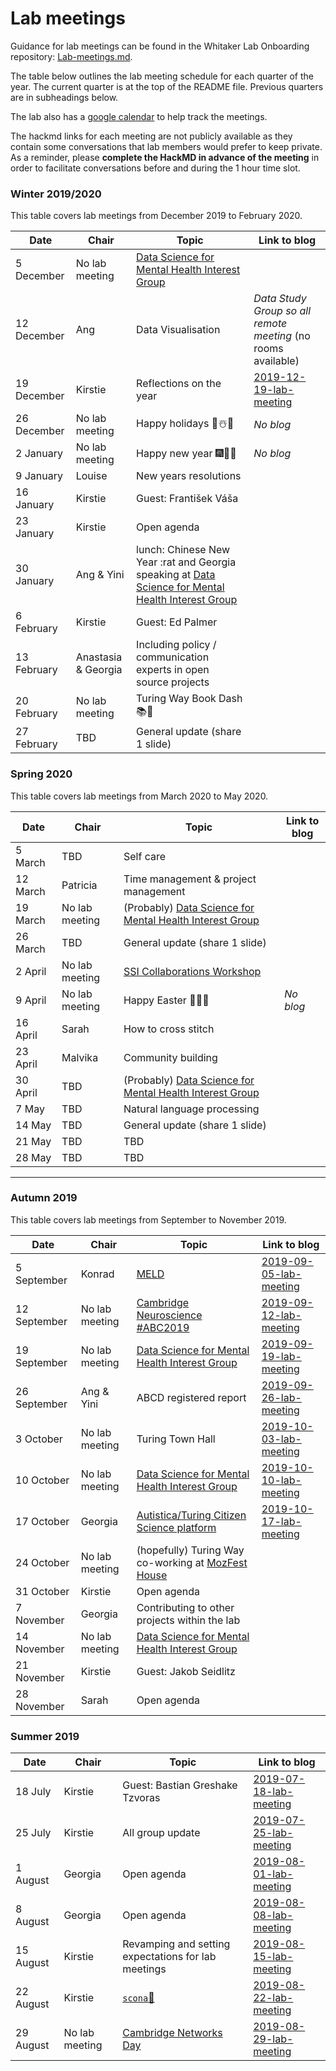 # Lab meetings

Guidance for lab meetings can be found in the Whitaker Lab Onboarding repository: [Lab-meetings.md](https://github.com/WhitakerLab/Onboarding/blob/lab-meetings/Lab-meetings.md).

The table below outlines the lab meeting schedule for each quarter of the year.
The current quarter is at the top of the README file.
Previous quarters are in subheadings below.

The lab also has a [google calendar](https://calendar.google.com/calendar/embed?src=7nar31c6ni4esif8fn1881kgds%40group.calendar.google.com) to help track the meetings.

The hackmd links for each meeting are not publicly available as they contain some conversations that lab members would prefer to keep private.
As a reminder, please **complete the HackMD in advance of the meeting** in order to facilitate conversations before and during the 1 hour time slot.

### Winter 2019/2020

This table covers lab meetings from December 2019 to February 2020.

| Date | Chair | Topic | Link to blog |
| ---- | ----- | ----- | ------------ |
| 5 December | No lab meeting | [Data Science for Mental Health Interest Group](https://turing-ds4mh.github.io/meetings.html) | |
| 12 December | Ang | Data Visualisation | *Data Study Group so all remote meeting* (no rooms available) |
| 19 December | Kirstie | Reflections on the year  | [2019-12-19-lab-meeting](https://whitakerlab.github.io/blog/2019-12-19-lab-meeting) |
| 26 December | No lab meeting | Happy holidays 🎄☃️🎁 | *No blog* |
| 2 January | No lab meeting | Happy new year 🎆🥂🎇 | *No blog* |
| 9 January | Louise | New years resolutions | |
| 16 January | Kirstie | Guest: František Váša | |
| 23 January | Kirstie | Open agenda | |
| 30 January | Ang & Yini | lunch: Chinese New Year :rat and Georgia speaking at [Data Science for Mental Health Interest Group](https://turing-ds4mh.github.io/meetings.html) | |
| 6 February | Kirstie | Guest: Ed Palmer | |
| 13 February | Anastasia & Georgia | Including policy / communication experts in open source projects  | |
| 20 February | No lab meeting | Turing Way Book Dash :books::dash: | |
| 27 February | TBD | General update (share 1 slide) | |

### Spring 2020

This table covers lab meetings from March 2020 to May 2020.

| Date | Chair | Topic | Link to blog |
| ---- | ----- | ----- | ------------ |
| 5 March | TBD | Self care | |
| 12 March | Patricia | Time management & project management | |
| 19 March | No lab meeting | (Probably) [Data Science for Mental Health Interest Group](https://turing-ds4mh.github.io/meetings.html) | |
| 26 March | TBD | General update (share 1 slide) | |
| 2 April | No lab meeting | [SSI Collaborations Workshop](https://www.software.ac.uk/cw20) | |
| 9 April | No lab meeting | Happy Easter 🐇🥚🍫 | *No blog* |
| 16 April | Sarah | How to cross stitch | |
| 23 April | Malvika | Community building | |
| 30 April | TBD | (Probably) [Data Science for Mental Health Interest Group](https://turing-ds4mh.github.io/meetings.html) | |
| 7 May | TBD | Natural language processing | |
| 14 May | TBD | General update (share 1 slide) | |
| 21 May | TBD | TBD | |
| 28 May | TBD | TBD | |


---

### Autumn 2019

This table covers lab meetings from September to November 2019.

| Date | Chair | Topic | Link to blog |
| ---- | ----- | ----- | ------------ |
| 5 September | Konrad | [MELD](https://meldproject.github.io) | [2019-09-05-lab-meeting](https://whitakerlab.github.io/blog/2019-09-05-lab-meeting) |
| 12 September | No lab meeting | [Cambridge Neuroscience #ABC2019](https://www.neuroscience.cam.ac.uk/events/ABC2019/) | [2019-09-12-lab-meeting](https://whitakerlab.github.io/blog/2019-09-12-lab-meeting) |
| 19 September | No lab meeting | [Data Science for Mental Health Interest Group](https://turing-ds4mh.github.io/meetings.html) | [2019-09-19-lab-meeting](https://whitakerlab.github.io/blog/2019-09-19-lab-meeting) |
| 26 September | Ang & Yini | ABCD registered report | [2019-09-26-lab-meeting](https://whitakerlab.github.io/blog/2019-09-26-lab-meeting) |
| 3 October | No lab meeting | Turing Town Hall | [2019-10-03-lab-meeting](https://whitakerlab.github.io/blog/2019-10-03-lab-meeting) |
| 10 October | No lab meeting | [Data Science for Mental Health Interest Group](https://turing-ds4mh.github.io/meetings.html) | [2019-10-10-lab-meeting](https://whitakerlab.github.io/blog/2019-10-10-lab-meeting) |
| 17 October | Georgia | [Autistica/Turing Citizen Science platform](https://github.com/alan-turing-institute/AutisticaCitizenScience) | [2019-10-17-lab-meeting](https://whitakerlab.github.io/blog/2019-10-17-lab-meeting) |
| 24 October | No lab meeting | (hopefully) Turing Way co-working at [MozFest House](https://www.mozillafestival.org/en/house/) | |
| 31 October | Kirstie | Open agenda | |
| 7 November | Georgia | Contributing to other projects within the lab | |
| 14 November | No lab meeting | [Data Science for Mental Health Interest Group](https://turing-ds4mh.github.io/meetings.html) | |
| 21 November | Kirstie | Guest: Jakob Seidlitz | |
| 28 November | Sarah | Open agenda | |

### Summer 2019

| Date | Chair | Topic | Link to blog |
| ---- | ----- | ----- | ------------ |
| 18 July | Kirstie | Guest: Bastian Greshake Tzvoras | [2019-07-18-lab-meeting](https://whitakerlab.github.io/blog/2019-07-18-lab-meeting) |
| 25 July | Kirstie | All group update | [2019-07-25-lab-meeting](https://whitakerlab.github.io/blog/2019-07-25-lab-meeting) |
| 1 August | Georgia | Open agenda | [2019-08-01-lab-meeting](https://whitakerlab.github.io/blog/2019-08-01-lab-meeting) |
| 8 August | Georgia | Open agenda | [2019-08-08-lab-meeting](https://whitakerlab.github.io/blog/2019-08-08-lab-meeting) |
| 15 August | Kirstie | Revamping and setting expectations for lab meetings | [2019-08-15-lab-meeting](https://whitakerlab.github.io/blog/2019-08-15-lab-meeting) |
| 22 August | Kirstie | [`scona`🍪](https://github.com/WhitakerLab/scona) | [2019-08-22-lab-meeting](https://whitakerlab.github.io/blog/2019-08-22-lab-meeting) |
| 29 August | No lab meeting | [Cambridge Networks Day](https://www.cnn.group.cam.ac.uk/cambridge-networks-day) | [2019-08-29-lab-meeting](https://whitakerlab.github.io/blog/2019-08-29-lab-meeting) |
